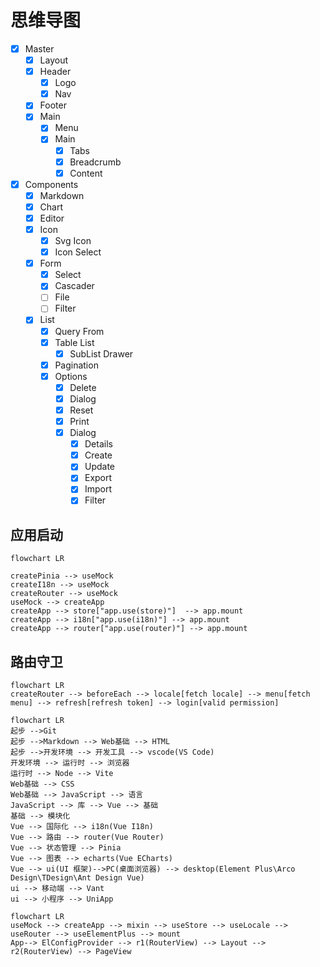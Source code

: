 # 思维导图

- [x] Master
  - [x] Layout
  - [x] Header
    - [x] Logo
    - [x] Nav
  - [x] Footer
  - [x] Main
    - [x] Menu
    - [x] Main
      - [x] Tabs
      - [x] Breadcrumb
      - [x] Content
- [x] Components
  - [x] Markdown
  - [x] Chart
  - [x] Editor
  - [x] Icon
    - [x] Svg Icon
    - [x] Icon Select
  - [x] Form
    - [x] Select
    - [x] Cascader
    - [ ] File
    - [ ] Filter
  - [x] List
    - [x] Query From
    - [x] Table List
      - [x] SubList Drawer
    - [x] Pagination
    - [x] Options
      - [x] Delete
      - [x] Dialog
      - [x] Reset
      - [x] Print
      - [x] Dialog
        - [x] Details
        - [x] Create
        - [x] Update
        - [x] Export
        - [x] Import
        - [x] Filter

## 应用启动

```mermaid
flowchart LR

createPinia --> useMock
createI18n --> useMock
createRouter --> useMock
useMock --> createApp
createApp --> store["app.use(store)"]  --> app.mount
createApp --> i18n["app.use(i18n)"] --> app.mount
createApp --> router["app.use(router)"] --> app.mount
```

## 路由守卫

```mermaid
flowchart LR
createRouter --> beforeEach --> locale[fetch locale] --> menu[fetch menu] --> refresh[refresh token] --> login[valid permission]
```

```mermaid
flowchart LR
起步 -->Git
起步 -->Markdown --> Web基础 --> HTML
起步 -->开发环境 --> 开发工具 --> vscode(VS Code)
开发环境 --> 运行时 --> 浏览器
运行时 --> Node --> Vite
Web基础 --> CSS
Web基础 --> JavaScript --> 语言
JavaScript --> 库 --> Vue --> 基础
基础 --> 模块化
Vue --> 国际化 --> i18n(Vue I18n)
Vue --> 路由 --> router(Vue Router)
Vue --> 状态管理 --> Pinia
Vue --> 图表 --> echarts(Vue ECharts)
Vue --> ui(UI 框架)-->PC(桌面浏览器) --> desktop(Element Plus\Arco Design\TDesign\Ant Design Vue)
ui --> 移动端 --> Vant
ui --> 小程序 --> UniApp
```

```mermaid
flowchart LR
useMock --> createApp --> mixin --> useStore --> useLocale --> useRouter --> useElementPlus --> mount
App--> ElConfigProvider --> r1(RouterView) --> Layout --> r2(RouterView) --> PageView
```
